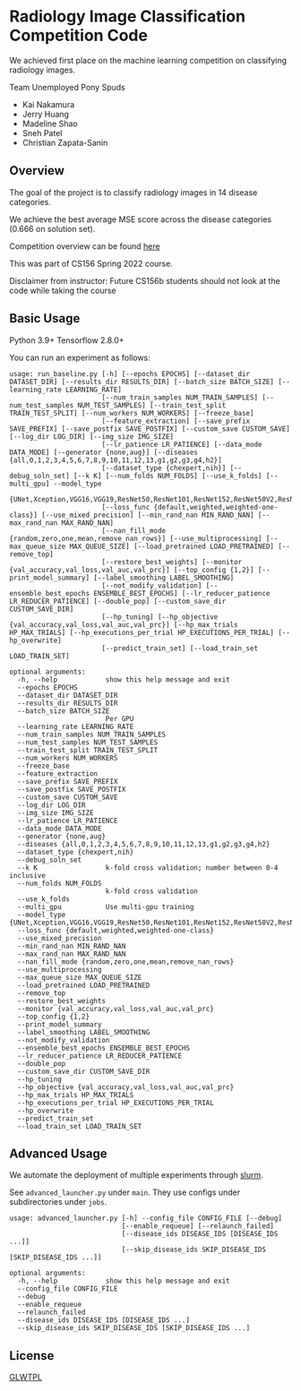 # Radiology Image Classification Competition Code
We achieved first place on the machine learning competition on classifying radiology images.

Team Unemployed Pony Spuds
- Kai Nakamura
- Jerry Huang 
- Madeline Shao
- Sneh Patel 
- Christian Zapata-Sanin

## Overview

The goal of the project is to classify radiology images in 14 disease
categories. 

We achieve the best average MSE score across the disease categories (0.666 on solution set).

Competition overview can be found [here](https://cs156.caltech.edu/web/challenges/challenge-page/24/overview)

This was part of CS156 Spring 2022 course.

Disclaimer from instructor: Future CS156b students should not look at the code while taking the course
## Basic Usage

Python 3.9+
Tensorflow 2.8.0+

You can run an experiment as follows:
```
usage: run_baseline.py [-h] [--epochs EPOCHS] [--dataset_dir DATASET_DIR] [--results_dir RESULTS_DIR] [--batch_size BATCH_SIZE] [--learning_rate LEARNING_RATE]
                       [--num_train_samples NUM_TRAIN_SAMPLES] [--num_test_samples NUM_TEST_SAMPLES] [--train_test_split TRAIN_TEST_SPLIT] [--num_workers NUM_WORKERS] [--freeze_base]
                       [--feature_extraction] [--save_prefix SAVE_PREFIX] [--save_postfix SAVE_POSTFIX] [--custom_save CUSTOM_SAVE] [--log_dir LOG_DIR] [--img_size IMG_SIZE]
                       [--lr_patience LR_PATIENCE] [--data_mode DATA_MODE] [--generator {none,aug}] [--diseases {all,0,1,2,3,4,5,6,7,8,9,10,11,12,13,g1,g2,g3,g4,h2}]
                       [--dataset_type {chexpert,nih}] [--debug_soln_set] [--k K] [--num_folds NUM_FOLDS] [--use_k_folds] [--multi_gpu] --model_type
                       {UNet,Xception,VGG16,VGG19,ResNet50,ResNet101,ResNet152,ResNet50V2,ResNet101V2,ResNet152V2,InceptionV3,InceptionResNetV2,MobileNetV3Large,MobileNetV3Small,DenseNet121,DenseNet169,DenseNet201,NASNetMobile,NASNetLarge,EfficientNetB0,EfficientNetB1,EfficientNetB2,EfficientNetB3,EfficientNetB4,EfficientNetB5,EfficientNetB6,EfficientNetB7,EfficientNetV2B0,EfficientNetV2B1,EfficientNetV2B2,EfficientNetV2B3,EfficientNetV2S,EfficientNetV2M,EfficientNetV2L}
                       [--loss_func {default,weighted,weighted-one-class}] [--use_mixed_precision] [--min_rand_nan MIN_RAND_NAN] [--max_rand_nan MAX_RAND_NAN]
                       [--nan_fill_mode {random,zero,one,mean,remove_nan_rows}] [--use_multiprocessing] [--max_queue_size MAX_QUEUE_SIZE] [--load_pretrained LOAD_PRETRAINED] [--remove_top]
                       [--restore_best_weights] [--monitor {val_accuracy,val_loss,val_auc,val_prc}] [--top_config {1,2}] [--print_model_summary] [--label_smoothing LABEL_SMOOTHING]
                       [--not_modify_validation] [--ensemble_best_epochs ENSEMBLE_BEST_EPOCHS] [--lr_reducer_patience LR_REDUCER_PATIENCE] [--double_pop] [--custom_save_dir CUSTOM_SAVE_DIR]
                       [--hp_tuning] [--hp_objective {val_accuracy,val_loss,val_auc,val_prc}] [--hp_max_trials HP_MAX_TRIALS] [--hp_executions_per_trial HP_EXECUTIONS_PER_TRIAL] [--hp_overwrite]
                       [--predict_train_set] [--load_train_set LOAD_TRAIN_SET]

optional arguments:
  -h, --help            show this help message and exit
  --epochs EPOCHS
  --dataset_dir DATASET_DIR
  --results_dir RESULTS_DIR
  --batch_size BATCH_SIZE
                        Per GPU
  --learning_rate LEARNING_RATE
  --num_train_samples NUM_TRAIN_SAMPLES
  --num_test_samples NUM_TEST_SAMPLES
  --train_test_split TRAIN_TEST_SPLIT
  --num_workers NUM_WORKERS
  --freeze_base
  --feature_extraction
  --save_prefix SAVE_PREFIX
  --save_postfix SAVE_POSTFIX
  --custom_save CUSTOM_SAVE
  --log_dir LOG_DIR
  --img_size IMG_SIZE
  --lr_patience LR_PATIENCE
  --data_mode DATA_MODE
  --generator {none,aug}
  --diseases {all,0,1,2,3,4,5,6,7,8,9,10,11,12,13,g1,g2,g3,g4,h2}
  --dataset_type {chexpert,nih}
  --debug_soln_set
  --k K                 k-fold cross validation; number between 0-4 inclusive
  --num_folds NUM_FOLDS
                        k-fold cross validation
  --use_k_folds
  --multi_gpu           Use multi-gpu training
  --model_type {UNet,Xception,VGG16,VGG19,ResNet50,ResNet101,ResNet152,ResNet50V2,ResNet101V2,ResNet152V2,InceptionV3,InceptionResNetV2,MobileNetV3Large,MobileNetV3Small,DenseNet121,DenseNet169,DenseNet201,NASNetMobile,NASNetLarge,EfficientNetB0,EfficientNetB1,EfficientNetB2,EfficientNetB3,EfficientNetB4,EfficientNetB5,EfficientNetB6,EfficientNetB7,EfficientNetV2B0,EfficientNetV2B1,EfficientNetV2B2,EfficientNetV2B3,EfficientNetV2S,EfficientNetV2M,EfficientNetV2L}
  --loss_func {default,weighted,weighted-one-class}
  --use_mixed_precision
  --min_rand_nan MIN_RAND_NAN
  --max_rand_nan MAX_RAND_NAN
  --nan_fill_mode {random,zero,one,mean,remove_nan_rows}
  --use_multiprocessing
  --max_queue_size MAX_QUEUE_SIZE
  --load_pretrained LOAD_PRETRAINED
  --remove_top
  --restore_best_weights
  --monitor {val_accuracy,val_loss,val_auc,val_prc}
  --top_config {1,2}
  --print_model_summary
  --label_smoothing LABEL_SMOOTHING
  --not_modify_validation
  --ensemble_best_epochs ENSEMBLE_BEST_EPOCHS
  --lr_reducer_patience LR_REDUCER_PATIENCE
  --double_pop
  --custom_save_dir CUSTOM_SAVE_DIR
  --hp_tuning
  --hp_objective {val_accuracy,val_loss,val_auc,val_prc}
  --hp_max_trials HP_MAX_TRIALS
  --hp_executions_per_trial HP_EXECUTIONS_PER_TRIAL
  --hp_overwrite
  --predict_train_set
  --load_train_set LOAD_TRAIN_SET
```
## Advanced Usage

We automate the deployment of multiple experiments through [slurm](https://slurm.schedmd.com/).

See `advanced_launcher.py` under `main`. They use configs under subdirectories
under `jobs`.

```
usage: advanced_launcher.py [-h] --config_file CONFIG_FILE [--debug]
                            [--enable_requeue] [--relaunch_failed]
                            [--disease_ids DISEASE_IDS [DISEASE_IDS ...]]
                            [--skip_disease_ids SKIP_DISEASE_IDS [SKIP_DISEASE_IDS ...]]

optional arguments:
  -h, --help            show this help message and exit
  --config_file CONFIG_FILE
  --debug
  --enable_requeue
  --relaunch_failed
  --disease_ids DISEASE_IDS [DISEASE_IDS ...]
  --skip_disease_ids SKIP_DISEASE_IDS [SKIP_DISEASE_IDS ...]
```

## License
[GLWTPL](LICENSE)